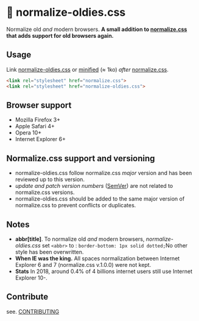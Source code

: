 # 🦕 normalize-oldies.css

Normalize old *and* modern browsers.
**A small addition to [normalize.css](https://github.com/necolas/normalize.css) that adds support for old browsers again.**


## Usage

Link [normalize-oldies.css](normalize-oldies.css) or [minified](normalize-oldies.min.css) (≈ 1ko) *after* [normalize.css](https://github.com/necolas/normalize.css).

```html
<link rel="stylesheet" href="normalize.css">
<link rel="stylesheet" href="normalize-oldies.css">
```

## Browser support

- Mozilla Firefox 3+
- Apple Safari 4+
- Opera 10+
- Internet Explorer 6+

## Normalize.css support and versioning

- normalize-oldies.css follow normalize.css *major* version and has been reviewed up to this version.
- *update and patch version numbers* ([SemVer](https://semver.org/spec/v2.0.0.html)) are not related to normalize.css versions.
- normalize-oldies.css should be added to the same major version of normalize.css to prevent conflicts or duplicates.

## Notes

- **abbr[title]**. To normalize old *and* modern browsers, *normalize-oldies.css*  set `<abbr>` to : `border-bottom: 1px solid dotted;`No other style has been overwritten.
- **When IE was the king.** All spaces normalization between Internet Explorer 6 and 7 (normalize.css v.1.0.0) were not kept.
-  **Stats** In 2018, around 0.4% of 4 billions internet users still use Internet Explorer 10-.

## Contribute

see. [CONTRIBUTING](CONTRIBUTING.md)
